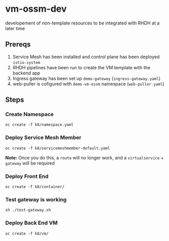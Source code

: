 # vm-ossm-dev
developement of non-template resources to be integrated with RHDH at a later time

## Prereqs
1. Service Mesh has been installed and control plane has been deployed `istio-system`
2. RHDH pipelines have been run to create the VM template with the backend app
3. Ingress gateway has been set up `demo-gateway` (`ingress-gateway.yaml`)
4. web-puller is cofigured with `demo-vm-ossm` namespace (`web-puller.yaml`)

## Steps
### Create Namespace
`oc create -f k8/namespace.yaml`

### Deploy Service Mesh Member
`oc create -f k8/servicemeshmember-default.yaml`  

**Note:** Once you do this, a `route` will no longer work, and a 
`virtualservice` + `gateway` will be required

### Deploy Front End 
`oc create -f k8/container/`

### Test gateway is working
`sh ./test-gateway.sh`

### Deploy Back End VM

`oc create -f k8/vm/`



